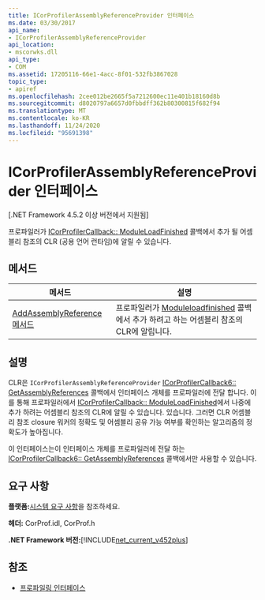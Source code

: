 ```yaml
---
title: ICorProfilerAssemblyReferenceProvider 인터페이스
ms.date: 03/30/2017
api_name:
- ICorProfilerAssemblyReferenceProvider
api_location:
- mscorwks.dll
api_type:
- COM
ms.assetid: 17205116-66e1-4acc-8f01-532fb3867028
topic_type:
- apiref
ms.openlocfilehash: 2cee012be2665f5a7212600ec11e401b18160d8b
ms.sourcegitcommit: d8020797a6657d0fbbdff362b80300815f682f94
ms.translationtype: MT
ms.contentlocale: ko-KR
ms.lasthandoff: 11/24/2020
ms.locfileid: "95691398"
---
```

# <a name="icorprofilerassemblyreferenceprovider-interface"></a>ICorProfilerAssemblyReferenceProvider 인터페이스

[.NET Framework 4.5.2 이상 버전에서 지원됨]  
  
 프로파일러가 [ICorProfilerCallback:: ModuleLoadFinished](icorprofilercallback-moduleloadfinished-method.md) 콜백에서 추가 될 어셈블리 참조의 CLR (공용 언어 런타임)에 알릴 수 있습니다.  
  
## <a name="methods"></a>메서드  
  
|메서드|설명|  
|------------|-----------------|  
|[AddAssemblyReference 메서드](icorprofilerassemblyreferenceprovider-addassemblyreference-method.md)|프로파일러가 [Moduleloadfinished](icorprofilercallback-moduleloadfinished-method.md) 콜백에서 추가 하려고 하는 어셈블리 참조의 CLR에 알립니다.|  
  
## <a name="remarks"></a>설명  

 CLR은 `ICorProfilerAssemblyReferenceProvider` [ICorProfilerCallback6:: GetAssemblyReferences](icorprofilercallback6-getassemblyreferences-method.md) 콜백에서 인터페이스 개체를 프로파일러에 전달 합니다. 이를 통해 프로파일러에서 [ICorProfilerCallback:: ModuleLoadFinished](icorprofilercallback-moduleloadfinished-method.md)에서 나중에 추가 하려는 어셈블리 참조의 CLR에 알릴 수 있습니다. 있습니다. 그러면 CLR 어셈블리 참조 closure 워커의 정확도 및 어셈블리 공유 가능 여부를 확인하는 알고리즘의 정확도가 높아집니다.  
  
 이 인터페이스는이 인터페이스 개체를 프로파일러에 전달 하는 [ICorProfilerCallback6:: GetAssemblyReferences](icorprofilercallback6-getassemblyreferences-method.md) 콜백에서만 사용할 수 있습니다.  
  
## <a name="requirements"></a>요구 사항  

 **플랫폼:**[시스템 요구 사항](../../get-started/system-requirements.md)을 참조하세요.  
  
 **헤더:** CorProf.idl, CorProf.h  
  
 **.NET Framework 버전:**[!INCLUDE[net_current_v452plus](../../../../includes/net-current-v452plus-md.md)]  
  
## <a name="see-also"></a>참조

- [프로파일링 인터페이스](profiling-interfaces.md)
